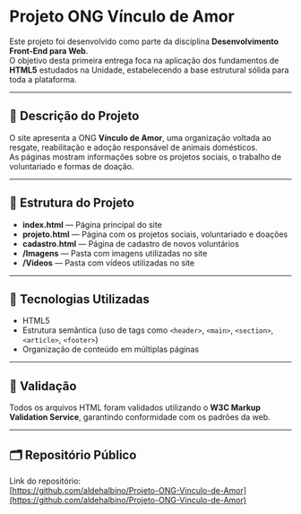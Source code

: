 # Projeto ONG Vínculo de Amor

Este projeto foi desenvolvido como parte da disciplina **Desenvolvimento Front-End para Web**.  
O objetivo desta primeira entrega foca na aplicação dos fundamentos de **HTML5** estudados na Unidade, estabelecendo a base estrutural sólida para toda a plataforma.

---

## 🐾 Descrição do Projeto

O site apresenta a ONG **Vínculo de Amor**, uma organização voltada ao resgate, reabilitação e adoção responsável de animais domésticos.  
As páginas mostram informações sobre os projetos sociais, o trabalho de voluntariado e formas de doação.

---

## 📁 Estrutura do Projeto

- **index.html** — Página principal do site  
- **projeto.html** — Página com os projetos sociais, voluntariado e doações  
- **cadastro.html** — Página de cadastro de novos voluntários  
- **/Imagens** — Pasta com imagens utilizadas no site  
- **/Videos** — Pasta com vídeos utilizadas no site 

---

## 🧩 Tecnologias Utilizadas

- HTML5  
- Estrutura semântica (uso de tags como `<header>`, `<main>`, `<section>`, `<article>`, `<footer>`)  
- Organização de conteúdo em múltiplas páginas  

---

## 📘 Validação

Todos os arquivos HTML foram validados utilizando o **W3C Markup Validation Service**, garantindo conformidade com os padrões da web.

---

## 🗂️ Repositório Público

Link do repositório:  
[https://github.com/aldehalbino/Projeto-ONG-Vinculo-de-Amor](https://github.com/aldehalbino/Projeto-ONG-Vinculo-de-Amor)
